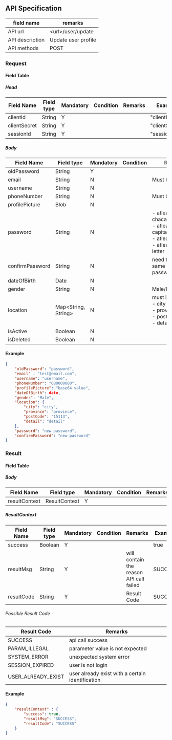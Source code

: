 ## API Specification

| field name      | remarks             |
| --------------- | ------------------- |
| API url         | \<url\>/user/update |
| API description | Update user profile |
| API methods     | POST                |

### Request
#### Field Table

##### Head
| Field Name   | Field type | Mandatory | Condition | Remarks | Example        |
| ------------ | ---------- | --------- | --------- | ------- | -------------- |
| clientId     | String     | Y         |           |         | "clientId"     |
| clientSecret | String     | Y         |           |         | "clientSecret" |
| sessionId    | String     | Y         |           |         | "sessionId"    |

##### Body

| Field Name      | Field type            | Mandatory | Condition | Remarks                                                                                                              | Example        |
| --------------- | --------------------- | --------- | --------- | -------------------------------------------------------------------------------------------------------------------- | -------------- |
| oldPassword     | String                | Y         |           |                                                                                                                      | password       |
| email           | String                | N         |           | Must be unique                                                                                                       | test@email.com |
| username        | String                | N         |           |                                                                                                                      | username       |
| phoneNumber     | String                | N         |           | Must be unique                                                                                                       | 08000000       |
| profilePicture  | Blob                  | N         |           |                                                                                                                      | blob           |
| password        | String                | N         |           | - atleast 8 chacater in length<br>- atleast 1 non capital letter<br>- atleast 1 number<br>- atleast 1 capital letter | password       |
| confirmPassword | String                | N         |           | need to be the same with password                                                                                    | password       |
| dateOfBirth     | Date                  | N         |           |                                                                                                                      |                |
| gender          | String                | N         |           | Male/Female/Other                                                                                                    |                |
| location        | Map\<String, String\> | N         |           | must include: <br>- city<br>- province<br>- postCode<br>- detail                                                     |                |
| isActive        | Boolean               | N         |           |                                                                                                                      | false          |
| isDeleted       | Boolean               | N         |           |                                                                                                                      | false          |

#### Example

```json
{
    "oldPassword": "password",
    "email" : "test@email.com",
    "username": "username",
    "phoneNumber": "080000000",
    "profilePicture": "base64 value",
    "dateOfBirth": date,
    "gender": "Male",
    "location": {
        "city": "city",
        "province": "province",
        "postCode": "15113",
        "detail": "detail"
    },
    "password": "new password",
    "confirmPassword": "new password"
}
```

### Result
#### Field Table

##### Body


| Field Name    | Field type    | Mandatory | Condition | Remarks | Example |
| ------------- | ------------- | --------- | --------- | ------- | ------- |
| resultContext | ResultContext | Y         |           |         |         |

##### ResultContext

| Field Name | Field type | Mandatory | Condition | Remarks                                 | Example |
| ---------- | ---------- | --------- | --------- | --------------------------------------- | ------- |
| success    | Boolean    | Y         |           |                                         | true    |
| resultMsg  | String     | Y         |           | will contain the reason API call failed | SUCCESS |
| resultCode | String     | Y         |           | Result Code                             | SUCCESS |

###### Possible Result Code
| Result Code        | Remarks                                          |
| ------------------ | ------------------------------------------------ |
| SUCCESS            | api call success                                 |
| PARAM_ILLEGAL      | parameter value is not expected                  |
| SYSTEM_ERROR       | unexpected system error                          |
| SESSION_EXPIRED    | user is not login                                |
| USER_ALREADY_EXIST | user already exist with a certain identification |

#### Example

```json
{
    "resultContext" : {
        "success": true,
        "resultMsg": "SUCCESS",
        "resultCode": "SUCCESS"
    }
}
```